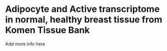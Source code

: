 # Adipocyte and Active transcriptome in normal, healthy breast tissue from Komen Tissue Bank

Add more info here

